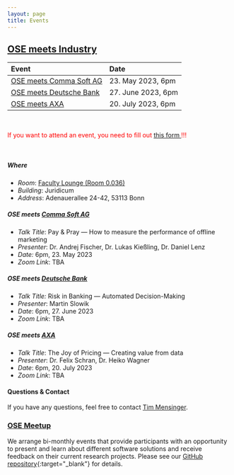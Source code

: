 ```yaml
---
layout: page
title: Events
---
```


## <ins>OSE meets Industry</ins>

| **Event** | **Date** |
|:----------|:---------|
|[OSE meets Comma Soft AG](#ose-meets-comma-soft-ag) | 23. May 2023, 6pm | 
|[OSE meets Deutsche Bank](#ose-meets-deutsche-bank) | 27. June 2023, 6pm | 
|[OSE meets AXA](#ose-meets-axa) | 20. July 2023, 6pm | 

<br>
<body>
    <p style="color:#FF0000;">If you want to attend an event, you need to fill out 
    <a href="https://forms.gle/w1aMejXKiwHjiYeC7">this form </a>!!!</p>
</body>
<br>

##### Where
- *Room*: [Faculty Lounge (Room 0.036)](../assets/images/juridicum_room_plan.jpg)
- *Building*: Juridicum
- *Address*: Adenauerallee 24-42, 53113 Bonn

##### OSE meets [Comma Soft AG](https://comma-soft.com/en/)

- *Talk Title*: Pay & Pray — How to measure the performance of offline marketing
- *Presenter*: Dr. Andrej Fischer, Dr. Lukas Kießling, Dr. Daniel Lenz
- *Date:* 6pm, 23. May 2023
- *Zoom Link*: TBA

##### OSE meets [Deutsche Bank](https://www.deutsche-bank.de/)

- *Talk Title:* Risk in Banking — Automated Decision-Making
- *Presenter*: Martin Slowik
- *Date*: 6pm, 27. June 2023
- *Zoom Link*: TBA

##### OSE meets [AXA](https://www.axa.de/)

- *Talk Title*: The Joy of Pricing — Creating value from data
- *Presenter*: Dr. Felix Schran, Dr. Heiko Wagner
- *Date*: 6pm, 20. July 2023
- *Zoom Link*: TBA

#### Questions & Contact
If you have any questions, feel free to contact [Tim Mensinger](https://tmensinger.com/).

### <ins>OSE Meetup</ins>

We arrange bi-monthly events that provide participants with an opportunity to present
and learn about different software solutions and receive feedback on their current
research projects. Please see our [GitHub
repository](https://github.com/OpenSourceEconomics/ose-meetup){:target="_blank"} for
details.
